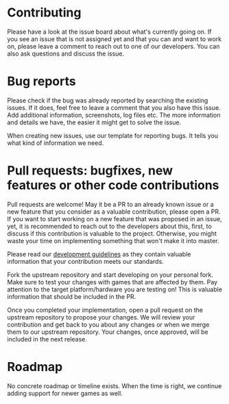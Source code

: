 # Contributing
Please have a look at the issue board about what's currently going on. If you see an issue that is not assigned yet and
that you can and want to work on, please leave a comment to reach out to one of our developers. You can also ask
questions and discuss the issue.

# Bug reports
Please check if the bug was already reported by searching the existing issues. If it does, feel free to leave a comment
that you also have this issue. Add additional information, screenshots, log files etc. The more information and details
we have, the easier it might get to solve the issue.

When creating new issues, use our template for reporting bugs. It tells you what kind of information we need.

# Pull requests: bugfixes, new features or other code contributions
Pull requests are welcome! May it be a PR to an already known issue or a new feature that you consider as a valuable
contribution, please open a PR. If you want to start working on a new feature that was proposed in an issue, yet, it
is recommended to reach out to the developers about this, first, to discuss if this contribution is valuable to the
project. Otherwise, you might waste your time on implementing something that won't make it into master.

Please read our [development guidelines](doc/development/development.md) as they contain valuable information that your
contribution meets our standards.

Fork the upstream repository and start developing on your personal fork. Make sure to test your changes with games that
are affected by them. Pay attention to the target platform/hardware you are testing on! This is valuable information
that should be included in the PR.

Once you completed your implementation, open a pull request on the upstream repository to propose your changes. We will
review your contribution and get back to you about any changes or when we merge them to our upstream repository. Your
changes, once approved, will be included in the next release.

# Roadmap 
No concrete roadmap or timeline exists. When the time is right, we continue adding support for newer games as well.
